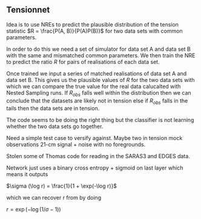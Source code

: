 Tensionnet
----------

Idea is to use NREs to predict the plausible distribution of the tension statistic $R = \frac{P(A, B)}{P(A)P(B)}$ for two data sets with common parameters.

In order to do this we need a set of simulator for data set A and data set B with the same and mismatched common parameters. We then train the NRE to predict the ratio $R$ for pairs of realisations of each data set. 

Once trained we input a series of matched realisations of data set A and data set B. This gives us the plausible values of $R$ for the two data sets with which we can compare the true value for the real data calucalted with Nested Sampling runs. If $R_{obs}$ falls well within the distribution then we can conclude that the datasets are likely not in tension else if $R_{obs}$ falls in the tails then the data sets are in tension.

The code seems to be doing the right thing but the classifier is not learning whether the two data sets go together.

Need a simple test case to versify against. Maybe two in tension mock observations 21-cm signal + noise with no foregrounds.

Stolen some of Thomas code for reading in the SARAS3 and EDGES data.


Network just uses a binary cross entropy + sigmoid on last layer which means it outputs

$\sigma (\log r) = \frac{1}{1 + \exp(-\log r)}$

which we can recover r from by doing

$r = \exp(-\log(1/\sigma - 1))$
